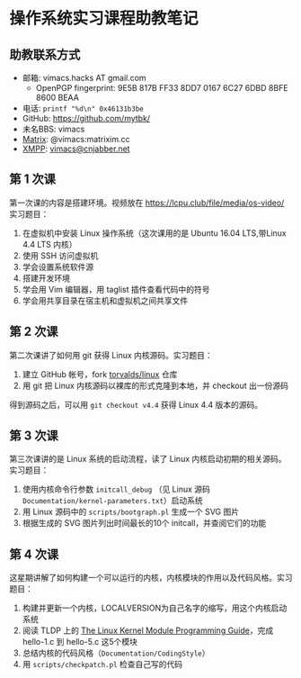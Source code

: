 操作系统实习课程助教笔记
=======================

助教联系方式
------------

* 邮箱: vimacs.hacks AT gmail.com
  * OpenPGP fingerprint: 9E5B 817B FF33 8DD7 0167  6C27 6DBD 8BFE 8600 BEAA
* 电话: ``printf "%d\n" 0x46131b3be``
* GitHub: <https://github.com/mytbk/>
* 未名BBS: vimacs
* [Matrix](https://matrix.org): @vimacs:matrixim.cc
* [XMPP](https://xmpp.org): vimacs@cnjabber.net

第 1 次课
--------

第一次课的内容是搭建环境。视频放在 <https://lcpu.club/file/media/os-video/> 实习题目：

1. 在虚拟机中安装 Linux 操作系统（这次课用的是 Ubuntu 16.04 LTS,带Linux 4.4 LTS 内核）
2. 使用 SSH 访问虚拟机
3. 学会设置系统软件源
4. 搭建开发环境
5. 学会用 Vim 编辑器，用 taglist 插件查看代码中的符号
6. 学会用共享目录在宿主机和虚拟机之间共享文件

第 2 次课
--------

第二次课讲了如何用 git 获得 Linux 内核源码。实习题目：

1. 建立 GitHub 帐号，fork [torvalds/linux](https://github.com/torvalds/linux) 仓库
2. 用 git 把 Linux 内核源码以裸库的形式克隆到本地，并 checkout 出一份源码

得到源码之后，可以用 ``git checkout v4.4`` 获得 Linux 4.4 版本的源码。

第 3 次课
--------

第三次课讲的是 Linux 系统的启动流程，读了 Linux 内核启动初期的相关源码。 实习题目：

1. 使用内核命令行参数 ``initcall_debug`` （见 Linux 源码 ``Documentation/kernel-parameters.txt``）启动系统
2. 用 Linux 源码中的 ``scripts/bootgraph.pl`` 生成一个 SVG 图片
3. 根据生成的 SVG 图片列出时间最长的10个 initcall，并查阅它们的功能

第 4 次课
--------

这星期讲解了如何构建一个可以运行的内核，内核模块的作用以及代码风格。实习题目：

1. 构建并更新一个内核，LOCALVERSION为自己名字的缩写，用这个内核启动系统
2. 阅读 TLDP 上的 [The Linux Kernel Module Programming Guide](http://www.tldp.org/LDP/lkmpg/2.6/html/)，完成 hello-1.c 到 hello-5.c 这5个模块
3. 总结内核的代码风格（``Documentation/CodingStyle``）
4. 用 ``scripts/checkpatch.pl`` 检查自己写的代码

